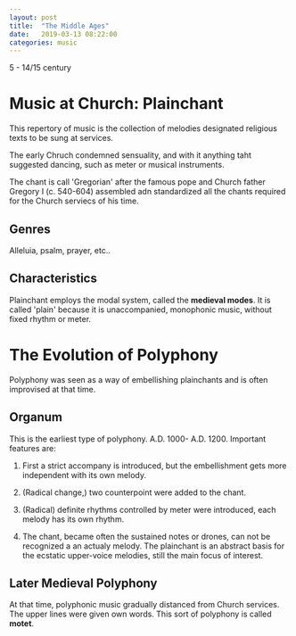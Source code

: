 ```yaml
---
layout: post
title:  "The Middle Ages"
date:   2019-03-13 08:22:00
categories: music
---
```


5 - 14/15 century

# Music at Church: Plainchant

This repertory of music is the collection of melodies designated religious texts to be sung at services.

The early Chruch condemned sensuality, and with it anything taht suggested dancing, such as meter or musical instruments.

The chant is call 'Gregorian' after the famous pope and Church father Gregory I (c. 540-604) assembled adn standardized all the chants required for the Church serviecs of his time.

## Genres

Alleluia, psalm, prayer, etc..

## Characteristics

Plainchant employs the modal system, called the **medieval modes**. It is called 'plain' because it is unaccompanied, monophonic music, without fixed rhythm or meter.

# The Evolution of Polyphony

Polyphony was seen as a way of embellishing plainchants and is often improvised at that time.

## Organum
This is the earliest type of polyphony. A.D. 1000- A.D. 1200. Important features are: 

1. First a strict accompany is introduced, but the embellishment gets more independent with its own melody.

2. (Radical change,) two counterpoint were added to the chant.

3. (Radical) definite rhythms controlled by meter were introduced, each melody has its own rhythm.

4. The chant, became often the sustained notes or drones, can not be recognized a an actualy melody. The plainchant is an abstract basis for the ecstatic upper-voice melodies, still the main focus of interest.

## Later Medieval Polyphony

At that time, polyphonic music gradually distanced from Church services. The upper lines were given own words. This sort of polyphony is called **motet**.
